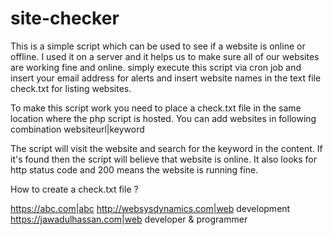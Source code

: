 # site-checker
This is a simple script which can be used to see if a website is online or offline. I used it on a server and it helps us to make sure all of our websites are working fine and online. simply execute this script via cron job and insert your email address for alerts and insert website names in the text file check.txt for listing websites.

To make this script work you need to place a check.txt file in the same location where the php script is hosted. You can add websites in following combination
websiteurl|keyword

The script will visit the website and search for the keyword in the content. If it's found then the script will believe that website is online. It also looks for http status code and 200 means the website is running fine.

How to create a check.txt file ?

https://abc.com|abc
http://websysdynamics.com|web development
https://jawadulhassan.com|web developer & programmer
